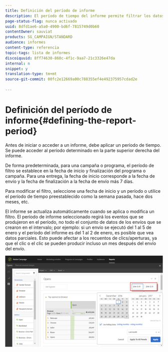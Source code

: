 ```yaml
---
title: Definición del período de informe
description: El período de tiempo del informe permite filtrar los datos en función de las fechas elegidas.
page-status-flag: nunca activado
uuid: 8dfd1ae6-a5a0-4900-bd6f-7815749d0b60
contentOwner: sauviat
products: SG_CAMPAIGN/STANDARD
audience: informes
content-type: referencia
topic-tags: lista de informes
discoiquuid: 8ff74630-860c-4f1c-9aa7-21c3326e47da
internal: n
snippet: y
translation-type: tm+mt
source-git-commit: 00fc2e12669a00c788355ef4e492375957cdad2e

---
```



# Definición del período de informe{#defining-the-report-period}

Antes de iniciar o acceder a un informe, debe aplicar un período de tiempo. Se puede acceder al período determinado en la parte superior derecha del informe.

De forma predeterminada, para una campaña o programa, el período de filtro se establece en la fecha de inicio y finalización del programa o campaña. Para una entrega, la fecha de inicio corresponde a la fecha de envío y la fecha de finalización a la fecha de envío más 7 días.

Para modificar el filtro, seleccione una fecha de inicio y un período o utilice el período de tiempo preestablecido como la semana pasada, hace dos meses, etc.

El informe se actualiza automáticamente cuando se aplica o modifica un filtro. El período de informe seleccionado regirá los eventos que se produjeron en el período, no todo el conjunto de datos de los envíos que se crearon en el intervalo; por ejemplo: si un envío se ejecutó del 1 al 5 de enero y el período del informe es del 1 al 2 de enero, es posible que vea datos parciales. Esto puede afectar a los recuentos de clics/aperturas, ya que el clic o el clic se pueden producir incluso un mes después del envío del envío.

![](assets/campaign_reports_5.png)


